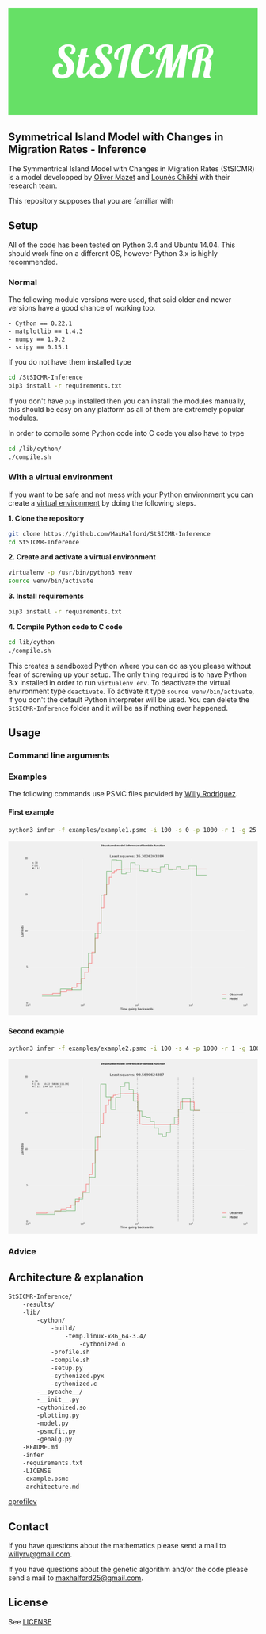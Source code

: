 ![StSICMR](logo.png)

## Symmetrical Island Model with Changes in Migration Rates - Inference

The Symmentrical Island Model with Changes in Migration Rates (StSICMR) is a model developped by [Oliver Mazet](http://fr.viadeo.com/fr/profile/olivier.mazet1) and [Lounès Chikhi](https://www.wikiwand.com/en/Loun%C3%A8s_Chikhi) with their research team.

This repository supposes that you are familiar with 

## Setup

All of the code has been tested on Python 3.4 and Ubuntu 14.04. This should work fine on a different OS, however Python 3.x is highly recommended.

### Normal

The following module versions were used, that said older and newer versions have a good chance of working too.
	
	- Cython == 0.22.1
	- matplotlib == 1.4.3
	- numpy == 1.9.2
	- scipy == 0.15.1

If you do not have them installed type

```sh
cd /StSICMR-Inference
pip3 install -r requirements.txt
```
	
If you don't have ``pip`` installed then you can install the modules manually, this should be easy on any platform as all of them are extremely popular modules. 

In order to compile some Python code into C code you also have to type

```sh
cd /lib/cython/
./compile.sh
```

### With a virtual environment

If you want to be safe and not mess with your Python environment you can create a [virtual environment](http://docs.python-guide.org/en/latest/dev/virtualenvs/) by doing the following steps.

**1. Clone the repository**

```sh
git clone https://github.com/MaxHalford/StSICMR-Inference
cd StSICMR-Inference
```
	
**2. Create and activate a virtual environment**

```sh
virtualenv -p /usr/bin/python3 venv
source venv/bin/activate
```
	
**3. Install requirements**

```sh
pip3 install -r requirements.txt
```

**4. Compile Python code to C code**

```sh
cd lib/cython
./compile.sh
```

This creates a sandboxed Python where you can do as you please without fear of screwing up your setup. The only thing required is to have Python 3.x installed in order to run ``virtualenv env``. To deactivate the virtual environment type ``deactivate``. To activate it type ``source venv/bin/activate``, if you don't the default Python interpreter will be used. You can delete the ``StSICMR-Inference`` folder and it will be as if nothing ever happened.

## Usage

### Command line arguments

### Examples

The following commands use PSMC files provided by [Willy Rodriguez](https://github.com/willyrv).

#### First example

```sh
python3 infer -f examples/example1.psmc -i 100 -s 0 -p 1000 -r 1 -g 25 -u 1 -m least_squares -k True
```

![Example 1](examples/example1_0_switch.png)

#### Second example

```sh
python3 infer -f examples/example2.psmc -i 100 -s 4 -p 1000 -r 1 -g 100 -u 2 -m integral -k True
```

![Example 2](examples/example2_3_switch.png)

### Advice

## Architecture & explanation

    StSICMR-Inference/
        -results/
        -lib/
            -cython/
                -build/
                    -temp.linux-x86_64-3.4/
                        -cythonized.o
                -profile.sh
                -compile.sh
                -setup.py
                -cythonized.pyx
                -cythonized.c
            -__pycache__/
            -__init__.py
            -cythonized.so
            -plotting.py
            -model.py
            -psmcfit.py
            -genalg.py
        -README.md
        -infer
        -requirements.txt
        -LICENSE
        -example.psmc
        -architecture.md

[cprofilev](https://github.com/ymichael/cprofilev)

## Contact

If you have questions about the mathematics please send a mail to <willyrv@gmail.com>.

If you have questions about the genetic algorithm and/or the code please send a mail to <maxhalford25@gmail.com>.

## License

See [LICENSE](LICENSE)

